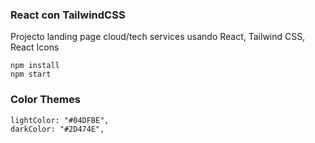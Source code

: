 ### React con TailwindCSS

Projecto landing page cloud/tech services usando React, Tailwind CSS, React Icons

```
npm install
npm start
```

### Color Themes
```
lightColor: "#04DFBE",
darkColor: "#2D474E",
```